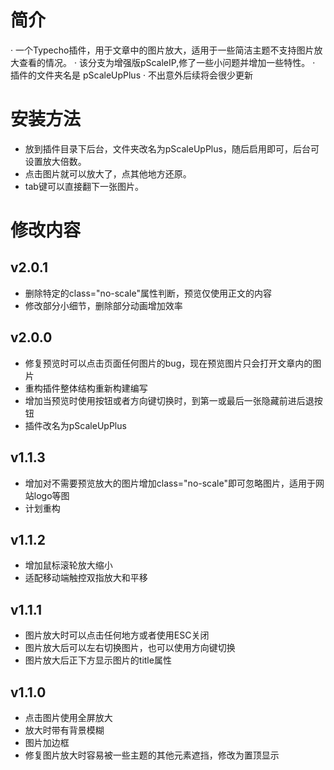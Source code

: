 # 简介
· 一个Typecho插件，用于文章中的图片放大，适用于一些简洁主题不支持图片放大查看的情况。
· 该分支为增强版pScaleIP,修了一些小问题并增加一些特性。
· 插件的文件夹名是 pScaleUpPlus
· 不出意外后续将会很少更新

# 安装方法
- 放到插件目录下后台，文件夹改名为pScaleUpPlus，随后启用即可，后台可设置放大倍数。
- 点击图片就可以放大了，点其他地方还原。
- tab键可以直接翻下一张图片。

# 修改内容
## v2.0.1
- 删除特定的class="no-scale"属性判断，预览仅使用正文的内容
- 修改部分小细节，删除部分动画增加效率

## v2.0.0
- 修复预览时可以点击页面任何图片的bug，现在预览图片只会打开文章内的图片
- 重构插件整体结构重新构建编写
- 增加当预览时使用按钮或者方向键切换时，到第一或最后一张隐藏前进后退按钮
- 插件改名为pScaleUpPlus

## v1.1.3
- 增加对不需要预览放大的图片增加class="no-scale"即可忽略图片，适用于网站logo等图
- 计划重构

## v1.1.2
- 增加鼠标滚轮放大缩小
- 适配移动端触控双指放大和平移

## v1.1.1
- 图片放大时可以点击任何地方或者使用ESC关闭
- 图片放大后可以左右切换图片，也可以使用方向键切换
- 图片放大后正下方显示图片的title属性

## v1.1.0
- 点击图片使用全屏放大
- 放大时带有背景模糊
- 图片加边框
- 修复图片放大时容易被一些主题的其他元素遮挡，修改为置顶显示




